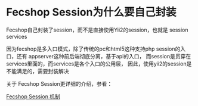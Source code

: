 Fecshop Session为什么要自己封装
===============================

Fecshop自己封装了session，而不是直接使用Yii2的session，也就是
session services


因为fecshop是多入口模式，除了传统的pc和html5这种支持php session的入口，还有
appserver这种前后端彻底分离，基于api的入口，
而session是贯穿在services里面的，而services是各个入口的公用层，
因此，使用yii2的session是不能满足的，需要封装解决


关于 Fecshop Session更详细的介绍，参看：

[Fecshop Session 机制](http://www.fecshop.com/doc/fecshop-guide/instructions/cn-1.0/guide-fecshop_session.html)


































